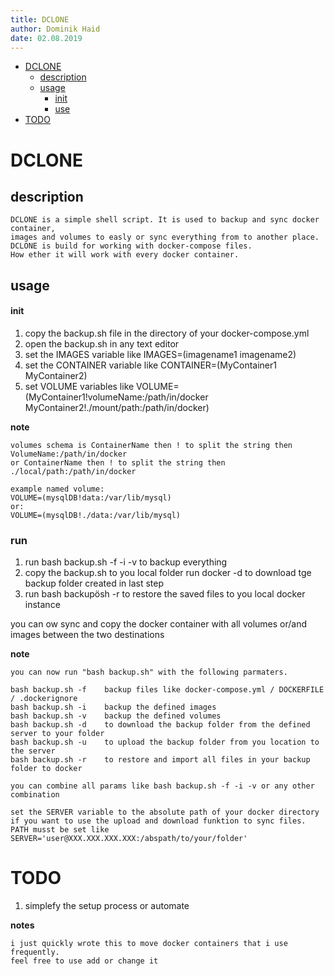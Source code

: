```yaml
---
title: DCLONE
author: Dominik Haid
date: 02.08.2019
---
```


<!-- @import "[TOC]" {cmd="toc" depthFrom=1 depthTo=6 orderedList=false} -->

<!-- code_chunk_output -->

- [DCLONE](#dclone)
  - [description](#description)
  - [usage](#usage)
    - [init](#init)
    - [use](#use)
- [TODO](#todo)

<!-- /code_chunk_output -->

# DCLONE

## description

```
DCLONE is a simple shell script. It is used to backup and sync docker container,
images and volumes to easly or sync everything from to another place.
DCLONE is build for working with docker-compose files.
How ether it will work with every docker container.
```

## usage

#### init

1. copy the backup.sh file in the directory of your docker-compose.yml
2. open the backup.sh in any text editor
3. set the IMAGES variable like IMAGES=(imagename1 imagename2)
4. set the CONTAINER variable like CONTAINER=(MyContainer1 MyContainer2)
5. set VOLUME variables like VOLUME=(MyContainer1!volumeName:/path/in/docker
   MyContainer2!./mount/path:/path/in/docker)

**note**

```
volumes schema is ContainerName then ! to split the string then VolumeName:/path/in/docker
or ContainerName then ! to split the string then ./local/path:/path/in/docker

example named volume:
VOLUME=(mysqlDB!data:/var/lib/mysql)
or:
VOLUME=(mysqlDB!./data:/var/lib/mysql)

```

### run

1. run bash backup.sh -f -i -v to backup everything
2. copy the backup.sh to you local folder run docker -d to download tge backup
   folder created in last step
3. run bash backupösh -r to restore the saved files to you local docker
   instance

you can ow sync and copy the docker container with all volumes or/and images
between the two destinations

**note**

```
you can now run "bash backup.sh" with the following parmaters.

bash backup.sh -f    backup files like docker-compose.yml / DOCKERFILE / .dockerignore
bash backup.sh -i    backup the defined images
bash backup.sh -v    backup the defined volumes
bash backup.sh -d    to download the backup folder from the defined server to your folder
bash backup.sh -u    to upload the backup folder from you location to the server
bash backup.sh -r    to restore and import all files in your backup folder to docker

you can combine all params like bash backup.sh -f -i -v or any other combination
```

```
set the SERVER variable to the absolute path of your docker directory if you want to use the upload and download funktion to sync files.
PATH musst be set like SERVER='user@XXX.XXX.XXX.XXX:/abspath/to/your/folder'
```

# TODO

1. simplefy the setup process or automate

**notes**

```
i just quickly wrote this to move docker containers that i use frequently.
feel free to use add or change it
```
